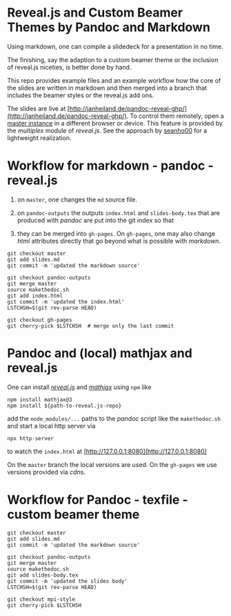 # Reveal.js and Custom Beamer Themes by Pandoc and Markdown

Using markdown, one can compile a slidedeck for a presentation in no time.

The finishing, say the adaption to a custom beamer theme or the inclusion of
reveal.js niceties, is better done by hand.

This repo provides example files and an example workflow how the core of the
slides are written in markdown and then merged into a branch that includes the
beamer styles or the reveal.js add ons.

The slides are live at
[http://janheiland.de/pandoc-reveal-ghp/](http://janheiland.de/pandoc-reveal-ghp/).
To control them remotely, open a [master
instance](http://janheiland.de/pandoc-reveal-ghp/?s=3b8b9997d1f16ed4) in a
different browser or device. This feature is provided by the *multiplex* module
of *reveal.js*. See the approach by
[seanho00](https://github.com/seanho00/reveal-multiplex) for a lightweight
realization.

# Workflow for markdown - pandoc - reveal.js 

1. on `master`, one changes the `md` source file.

2. on `pandoc-outputs` the outputs `index.html` and `slides-body.tex` that are
   produced with *pandoc* are put into the git index so that

3. they can be merged into `gh-pages`. On `gh-pages`, one may also change *html*
   attributes directly that go beyond what is possible with *markdown*.

```
git checkout master
git add slides.md
git commit -m 'updated the markdown source'

git checkout pandoc-outputs
git merge master
source makethedoc.sh
git add index.html
git commit -m 'updated the index.html'
LSTCHSH=$(git rev-parse HEAD)

git checkout gh-pages
git cherry-pick $LSTCHSH  # merge only the last commit
```

# Pandoc and (local) mathjax and reveal.js

One can install [*reveal.js*](https://github.com/hakimel/reveal.js) and
[*mathjax*](https://github.com/mathjax/MathJax-src) using `npm` like

```
npm install mathjax@3
npm install ${path-to-reveal.js-repo}
```

add the `node_modules/...` paths to the *pandoc* script like the `makethedoc.sh`
and start a local http server via

```
npx http-server
```

to watch the `index.html` at [http://127.0.0.1:8080](http://127.0.0.1:8080)

On the `master` branch the local versions are used. On the `gh-pages` we use
versions provided via *cdn*s.

# Workflow for Pandoc - texfile - custom beamer theme
```
git checkout master
git add slides.md
git commit -m 'updated the markdown source'

git checkout pandoc-outputs
git merge master
source makethedoc.sh
git add slides-body.tex
git commit -m 'updated the slides body'
LSTCHSH=$(git rev-parse HEAD)

git checkout mpi-style
git cherry-pick $LSTCHSH
```
